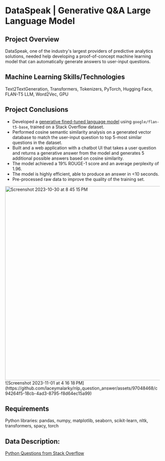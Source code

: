 # DataSpeak | Generative Q&A Large Language Model
## Project Overview
DataSpeak, one of the industry's largest providers of predictive analytics solutions, needed help developing a proof-of-concept machine learning model that can automatically generate answers to user-input questions.

## Machine Learning Skills/Technologies
Text2TextGeneration, Transformers, Tokenizers, PyTorch, Hugging Face, FLAN-T5 LLM, Word2Vec, GPU 

## Project Conclusions
- Developed a [generative fined-tuned language model](https://huggingface.co/lmalarky/flan-t5-base-finetuned-python_qa) using `google/flan-t5-base`, trained on a Stack Overflow dataset.
- Performed cosine semantic similarity analysis on a generated vector database to match the user-input question to top 5-most similar questions in the dataset.
- Built and a web application with a chatbot UI that takes a user question and returns a generative answer from the model and generates 5 additional possible answers based on cosine similarity.
- The model achieved a 19% ROUGE-1 score and an average perplexity of 1.96.
- The model is highly efficient, able to produce an answer in <10 seconds.
- Pre-processed raw data to improve the quality of the training set.

  

<img width="630" alt="Screenshot 2023-10-30 at 8 45 15 PM" src="https://github.com/laceymalarky/nlp_question_answer/assets/97048468/bc380430-48af-44fb-969f-198ba69053ba">
![Screenshot 2023-11-01 at 4 16 18 PM](https://github.com/laceymalarky/nlp_question_answer/assets/97048468/c94264f5-18cb-4ad3-8795-f8d64ec15a99)

## Requirements
Python libraries: pandas, numpy, matplotlib, seaborn, scikit-learn, nltk, transformers, spacy, torch

## Data Description:
[Python Questions from Stack Overflow](https://www.kaggle.com/datasets/stackoverflow/pythonquestions)
